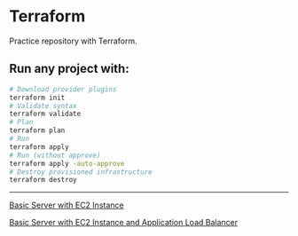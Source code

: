 # Terraform

Practice repository with Terraform.

## Run any project with:
```bash
# Download provider plugins
terraform init
# Validate syntax
terraform validate
# Plan
terraform plan
# Run
terraform apply
# Run (without approve)
terraform apply -auto-approve
# Destroy provisioned infrastructure
terraform destroy
```

---

[Basic Server with EC2 Instance](./basic-server-with-ec2/)

[Basic Server with EC2 Instance and Application Load Balancer](./ec2-with-loadbalancer/)